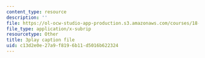 ```yaml
---
content_type: resource
description: ''
file: https://ol-ocw-studio-app-production.s3.amazonaws.com/courses/18-01sc-single-variable-calculus-fall-2010/c13d2e0e27a9f8196b11d5016b622324_1424365.srt
file_type: application/x-subrip
resourcetype: Other
title: 3play caption file
uid: c13d2e0e-27a9-f819-6b11-d5016b622324
---
```


